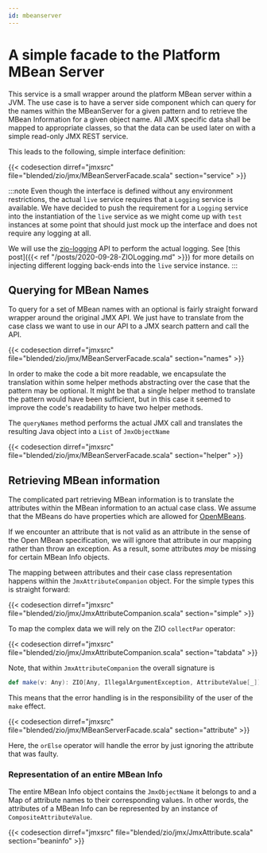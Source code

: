 ```yaml
---
id: mbeanserver
---
```

# A simple facade to the Platform MBean Server

This service is a small wrapper around the platform MBean server within a JVM. The use case is to
have a server side component which can query for the names within the MBeanServer for a given pattern
and to retrieve the MBean Information for a given object name. All JMX specific data shall be mapped
to appropriate classes, so that the data can be used later on with a simple read-only JMX REST service.

This leads to the following, simple interface definition:

{{< codesection dirref="jmxsrc" file="blended/zio/jmx/MBeanServerFacade.scala" section="service" >}}

:::note
Even though the interface is defined without any environment restrictions, the actual `live` service requires that
a `Logging` service is available. We have decided to push the requirement for a `Logging` service into the instantiation
of the `live` service as we might come up with `test` instances at some point that should just mock up the interface and
does not require any logging at all.

We will use the [zio-logging](https://zio.github.io/zio-logging/) API to perform the actual logging. See
[this post]({{< ref "/posts/2020-09-28-ZIOLogging.md" >}}) for more details on injecting different logging back-ends into the
`live` service instance.
:::

## Querying for MBean Names

To query for a set of MBean names with an optional is fairly straight forward wrapper around the original JMX API.
We just have to translate from the case class we want to use in our API to a JMX search pattern and call the API.

{{< codesection dirref="jmxsrc" file="blended/zio/jmx/MBeanServerFacade.scala" section="names" >}}

In order to make the code a bit more readable, we encapsulate the translation within some helper methods abstracting
over the case that the pattern may be optional. It might be that a single helper method to translate the pattern
would have been sufficient, but in this case it seemed to improve the code's readability to have two helper methods.

The `queryNames` method performs the actual JMX call and translates the resulting Java object into a `List` of
`JmxObjectName`

{{< codesection dirref="jmxsrc" file="blended/zio/jmx/MBeanServerFacade.scala" section="helper" >}}

## Retrieving MBean information

The complicated part retrieving MBean information is to translate the attributes within the MBean information to an actual
case class. We assume that the MBeans do have properties which are allowed for
[OpenMBeans](https://docs.oracle.com/cd/E19206-01/816-4178/6madjde4v/index.html).

If we encounter an attribute that is not valid as an attribute in the sense of the Open MBean specification, we will ignore
that attribute in our mapping rather than throw an exception. As a result, some attributes _may_ be missing for certain
MBean Info objects.

The mapping between attributes and their case class representation happens within the `JmxAttributeCompanion` object. For the
simple types this is straight forward:

{{< codesection dirref="jmxsrc" file="blended/zio/jmx/JmxAttributeCompanion.scala" section="simple" >}}

To map the complex data we will rely on the ZIO `collectPar` operator:

{{< codesection dirref="jmxsrc" file="blended/zio/jmx/JmxAttributeCompanion.scala" section="tabdata" >}}

Note, that within `JmxAttributeCompanion` the overall signature is

```scala
def make(v: Any): ZIO[Any, IllegalArgumentException, AttributeValue[_]]
```
This means that the error handling is in the responsibility of the user of the `make` effect.

{{< codesection dirref="jmxsrc" file="blended/zio/jmx/MBeanServerFacade.scala" section="attribute" >}}

Here, the `orElse` operator will handle the error by just ignoring the attribute that was faulty.

### Representation of an entire MBean Info

The entire MBean Info object contains the `JmxObjectName` it belongs to and a Map of attribute names to their corresponding values.
In other words, the attributes of a MBean Info can be represented by an instance of `CompositeAttributeValue`.

{{< codesection dirref="jmxsrc" file="blended/zio/jmx/JmxAttribute.scala" section="beaninfo" >}}
